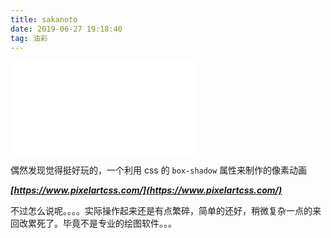 ```yaml
---
title: sakanoto
date: 2019-06-27 19:18:40
tag: 油彩
---
```


 <iframe src="/sakamoto/index.html" frameborder="no" marginwidth="0" marginheight="0" height="150" scrolling="no"></iframe>
<!-- more -->

偶然发现觉得挺好玩的，一个利用 css 的 `box-shadow` 属性来制作的像素动画

**_[https://www.pixelartcss.com/](https://www.pixelartcss.com/)_**

不过怎么说呢。。。。实际操作起来还是有点繁碎，简单的还好，稍微复杂一点的来回改累死了。毕竟不是专业的绘图软件。。。

